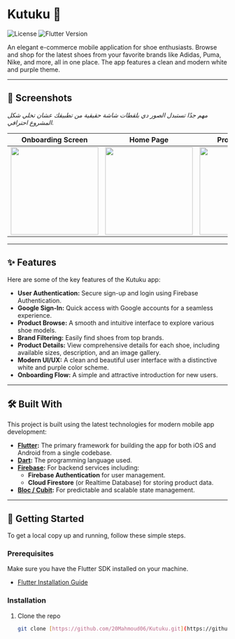 # Kutuku 👟

![License](https://img.shields.io/badge/license-MIT-blue.svg) ![Flutter Version](https://img.shields.io/badge/Flutter-3.x-blue)

An elegant e-commerce mobile application for shoe enthusiasts. Browse and shop for the latest shoes from your favorite brands like Adidas, Puma, Nike, and more, all in one place. The app features a clean and modern white and purple theme.

---

## 📸 Screenshots

*مهم جدًا تستبدل الصور دي بلقطات شاشة حقيقية من تطبيقك عشان تخلي شكل المشروع احترافي.*

| Onboarding Screen | Home Page | Product Details |
| :---: | :---: | :---: |
| <img src="ضع_هنا_رابط_لصورة_من_التطبيق.png" width="200"> | <img src="ضع_هنا_رابط_لصورة_من_التطبيق.png" width="200"> | <img src="ضع_هنا_رابط_لصورة_من_التطبيق.png" width="200"> |

---

## ✨ Features

Here are some of the key features of the Kutuku app:

- **User Authentication:** Secure sign-up and login using Firebase Authentication.
- **Google Sign-In:** Quick access with Google accounts for a seamless experience.
- **Product Browse:** A smooth and intuitive interface to explore various shoe models.
- **Brand Filtering:** Easily find shoes from top brands.
- **Product Details:** View comprehensive details for each shoe, including available sizes, description, and an image gallery.
- **Modern UI/UX:** A clean and beautiful user interface with a distinctive white and purple color scheme.
- **Onboarding Flow:** A simple and attractive introduction for new users.

---

## 🛠️ Built With

This project is built using the latest technologies for modern mobile app development:

- **[Flutter](https://flutter.dev/):** The primary framework for building the app for both iOS and Android from a single codebase.
- **[Dart](https://dart.dev/):** The programming language used.
- **[Firebase](https://firebase.google.com/):** For backend services including:
  - **Firebase Authentication** for user management.
  - **Cloud Firestore** (or Realtime Database) for storing product data.
- **[Bloc / Cubit](https://bloclibrary.dev/):** For predictable and scalable state management.

---

## 🚀 Getting Started

To get a local copy up and running, follow these simple steps.

### Prerequisites

Make sure you have the Flutter SDK installed on your machine.
- [Flutter Installation Guide](https://flutter.dev/docs/get-started/install)

### Installation

1. Clone the repo
   ```sh
   git clone [https://github.com/20Mahmoud06/Kutuku.git](https://github.com/20Mahmoud06/Kutuku.git)
